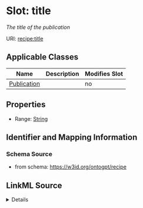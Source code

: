 

# Slot: title


_The title of the publication_



URI: [recipe:title](http://w3id.org/ontogpt/recipe/title)



<!-- no inheritance hierarchy -->





## Applicable Classes

| Name | Description | Modifies Slot |
| --- | --- | --- |
| [Publication](Publication.md) |  |  no  |







## Properties

* Range: [String](String.md)





## Identifier and Mapping Information







### Schema Source


* from schema: https://w3id.org/ontogpt/recipe




## LinkML Source

<details>
```yaml
name: title
description: The title of the publication
from_schema: https://w3id.org/ontogpt/recipe
rank: 1000
alias: title
owner: Publication
domain_of:
- Publication
range: string

```
</details>